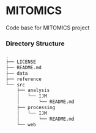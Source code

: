 # MITOMICS
Code base for MITOMICS project

### Directory Structure
```bash
.
├── LICENSE
├── README.md
├── data
├── reference
└── src
    ├── analysis
    │   └── IJM
    │       └── README.md
    ├── processing
    │   └── IJM
    │       └── README.md
    └── web

```
